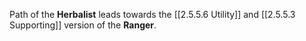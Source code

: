 Path of the **Herbalist** leads towards the [[2.5.5.6 Utility]] and [[2.5.5.3 Supporting]] version of the **Ranger**.